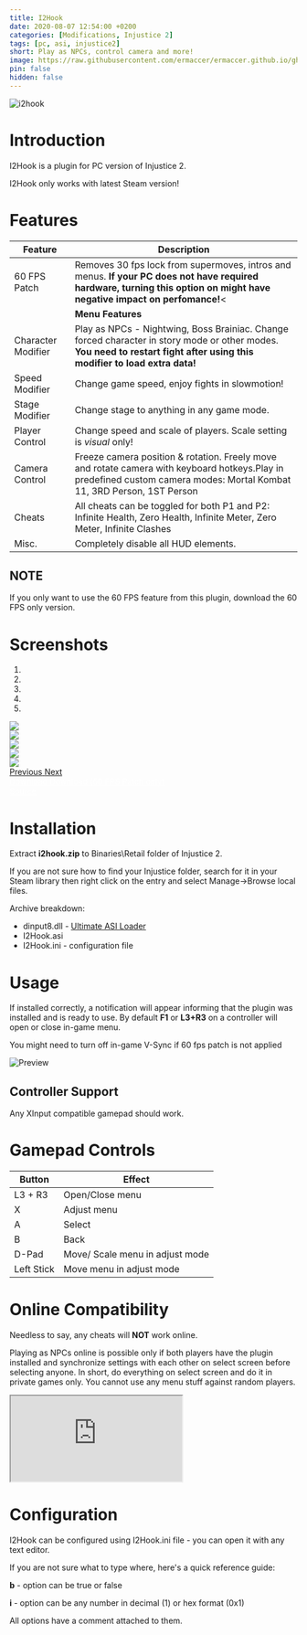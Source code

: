 ```yaml
---
title: I2Hook
date: 2020-08-07 12:54:00 +0200
categories: [Modifications, Injustice 2]
tags: [pc, asi, injustice2]   
short: Play as NPCs, control camera and more!
image: https://raw.githubusercontent.com/ermaccer/ermaccer.github.io/gh-pages/assets/mods/dcf2/i2hook/5.jpg
pin: false
hidden: false
---
```


<img class="img-fluid mx-auto" alt="i2hook" src="https://raw.githubusercontent.com/ermaccer/ermaccer.github.io/gh-pages/assets/projects/i2hook_logo_export.png">

# Introduction
I2Hook is a plugin for PC version of Injustice 2.

<div class="alert bg-dark">
 I2Hook only works with latest Steam version!
</div>

# Features

| Feature | Description |
| --- | --- |
|60 FPS Patch| Removes 30 fps lock from supermoves, intros and menus. **If your PC does not have required hardware, turning this option on might have negative impact on perfomance!**< |
| | **Menu Features**| 
|Character Modifier| Play as NPCs - Nightwing, Boss Brainiac. Change forced character in story mode or other modes. **You need to restart fight after using this modifier to load extra data!** | 
|Speed Modifier| Change game speed, enjoy fights in slowmotion! |
|Stage Modifier| Change stage to anything in any game mode. |
|Player Control| Change speed and scale of players. Scale setting is *visual* only!|
|Camera Control| Freeze camera position & rotation. Freely move and rotate camera with keyboard hotkeys.Play in predefined custom camera modes: Mortal Kombat 11, 3RD Person, 1ST Person|
|Cheats| All cheats can be toggled for both P1 and P2: Infinite Health, Zero Health, Infinite Meter, Zero Meter, Infinite Clashes|
|Misc.| Completely disable all HUD elements. |



## NOTE

If you only want to use the 60 FPS feature from this plugin, download the 60 FPS only version.


# Screenshots

<div id="carouselScreenshots" class="carousel slide" data-ride="carousel">
  <ol class="carousel-indicators">
    <li data-target="#carouselScreenshots" data-slide-to="0" class="active"></li>
    <li data-target="#carouselScreenshots" data-slide-to="1"></li>
    <li data-target="#carouselScreenshots" data-slide-to="2"></li>
	<li data-target="#carouselScreenshots" data-slide-to="3"></li>
    <li data-target="#carouselScreenshots" data-slide-to="4"></li>
  </ol>
  <div class="carousel-inner">
    <div class="carousel-item active">
      <img class="d-block w-100" src="https://raw.githubusercontent.com/ermaccer/ermaccer.github.io/gh-pages/assets/mods/dcf2/i2hook/1.jpg">
    </div>
    <div class="carousel-item">
      <img class="d-block w-100" src="https://raw.githubusercontent.com/ermaccer/ermaccer.github.io/gh-pages/assets/mods/dcf2/i2hook/2.jpg">
    </div>
    <div class="carousel-item">
      <img class="d-block w-100" src="https://raw.githubusercontent.com/ermaccer/ermaccer.github.io/gh-pages/assets/mods/dcf2/i2hook/3.jpg">
    </div>
	    <div class="carousel-item">
      <img class="d-block w-100" src="https://raw.githubusercontent.com/ermaccer/ermaccer.github.io/gh-pages/assets/mods/dcf2/i2hook/4.jpg">
    </div>
	    <div class="carousel-item">
      <img class="d-block w-100" src="https://raw.githubusercontent.com/ermaccer/ermaccer.github.io/gh-pages/assets/mods/dcf2/i2hook/5.jpg">
    </div>
  </div>
  <a class="carousel-control-prev" href="#carouselScreenshots" role="button" data-slide="prev">
    <span class="carousel-control-prev-icon" aria-hidden="true"></span>
    <span class="sr-only">Previous</span>
  </a>
  <a class="carousel-control-next" href="#carouselScreenshots" role="button" data-slide="next">
    <span class="carousel-control-next-icon" aria-hidden="true"></span>
    <span class="sr-only">Next</span>
  </a>
</div>

<a class="btn btn-block btn-dark bg-dark text-gray btn-lg" style="color: white;" href="https://github.com/ermaccer/I2Hook/releases/latest/download/i2hook.zip" role="button">
<i class="fas fa-download"></i>
Download
</a>
<a class="btn btn-block btn-dark bg-dark text-gray btn-lg" style="color: white;" href="https://github.com/ermaccer/I2Hook/releases/latest/download/i2hook_60only.zip" role="button">
<i class="fas fa-download"></i>
Download (60 FPS Patch only)
</a>
<br>
<a class="btn btn-block btn-dark bg-dark text-gray btn-lg" style="color: white;" href="https://github.com/ermaccer/I2Hook/" role="button">
<i class="fab fa-github"></i>
Source
</a>


# Installation 

Extract **i2hook.zip** to Binaries\Retail folder of Injustice 2.

If you are not sure how to find your Injustice folder, search for it in your Steam library then right click on the entry and select Manage->Browse local files.

Archive breakdown:

 - dinput8.dll - [Ultimate ASI Loader](https://github.com/ThirteenAG/Ultimate-ASI-Loader/)
 - I2Hook.asi 
 - I2Hook.ini - configuration file


# Usage

If installed correctly, a notification will appear informing that the plugin was installed
and is ready to use. By default **F1** or **L3+R3** on a controller will open or close in-game menu.

<div class="alert bg-dark">
	You might need to turn off in-game V-Sync if 60 fps patch is not applied
</div>


![Preview](https://raw.githubusercontent.com/ermaccer/ermaccer.github.io/gh-pages/assets/mods/dcf2/i2hook/notif.jpg)


## Controller Support
Any XInput compatible gamepad should work.

# Gamepad Controls

| Button | Effect |
| --- | --- |
| L3 + R3 | Open/Close menu|
| X | Adjust menu|
| A | Select |
| B | Back |
| D-Pad | Move/ Scale menu in adjust mode |
| Left Stick | Move menu in adjust mode |


# Online Compatibility
Needless to say, any cheats will **NOT** work online.

Playing as NPCs online is possible only if both players
have the plugin installed and synchronize settings with each other on select
screen before selecting anyone. In short, do everything on select screen
and do it in private games only. You cannot use any menu stuff against
random players.

<div class="embed-responsive embed-responsive-16by9">
  <iframe class="embed-responsive-item" src="https://www.youtube.com/embed/AlViIGveklo" allowfullscreen></iframe>
</div>


# Configuration

I2Hook can be configured using I2Hook.ini file - you can open it with any text editor.


If you are not sure what to type where, here's a quick reference guide:

**b** - option can be true or false

**i** - option can be any number in decimal (1) or hex format (0x1)

All options have a comment attached to them.


